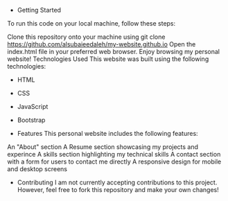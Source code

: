 - Getting Started

To run this code on your local machine, follow these steps:

Clone this repository onto your machine using git clone https://github.com/alsubaieedaleh/my-website.github.io
Open the index.html file in your preferred web browser.
Enjoy browsing my personal website!
Technologies Used
This website was built using the following technologies:
- HTML
- CSS
- JavaScript
- Bootstrap


- Features
This personal website includes the following features:

An "About" section
A Resume section showcasing my projects and experince
A skills section highlighting my technical skills
A contact section with a form for users to contact me directly
A responsive design for mobile and desktop screens
- Contributing
I am not currently accepting contributions to this project. However, feel free to fork this repository and make your own changes!
